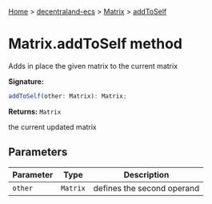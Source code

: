 [Home](./index) &gt; [decentraland-ecs](./decentraland-ecs.md) &gt; [Matrix](./decentraland-ecs.matrix.md) &gt; [addToSelf](./decentraland-ecs.matrix.addtoself.md)

# Matrix.addToSelf method

Adds in place the given matrix to the current matrix

**Signature:**
```javascript
addToSelf(other: Matrix): Matrix;
```
**Returns:** `Matrix`

the current updated matrix

## Parameters

|  Parameter | Type | Description |
|  --- | --- | --- |
|  `other` | `Matrix` | defines the second operand |

